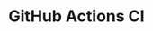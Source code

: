 # GitHub Actions CI












































































































































































































































































































































































































































































































































































































































































































































































































































































































































































































































































































































































































































































































































































































































































































































































































































































































































































































































































































































































































































































































































































































































































































































































































































































































